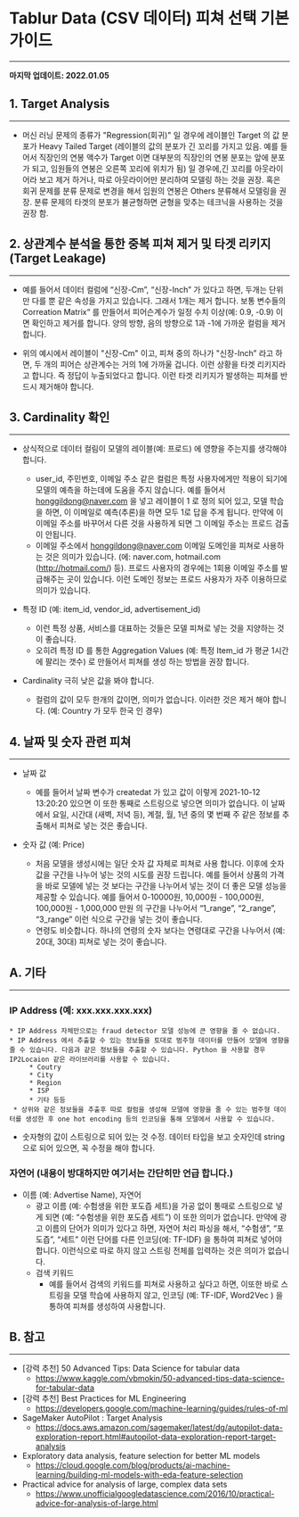 
# Tablur Data (CSV 데이터) 피쳐 선택 기본 가이드 
---

**마지막 업데이트: 2022.01.05**

## 1. Target Analysis 
---
- 머신 러닝 문제의 종류가 "Regression(회귀)" 일 경우에 레이블인 Target 의 값 분포가 Heavy Tailed Target (레이블의 값의 분포가 긴 꼬리를 가지고 있음. 예를 들어서 직장인의 연봉 액수가 Target 이면 대부분의 직장인의 연봉 분포는 앞에 분포가 되고, 임원들의 연봉은 오른쪽 꼬리에 위치가 됨) 일 경우에,긴 꼬리를 아웃라이어라 보고 제거 하거나, 따로 아웃라이어만 분리하여 모델링 하는 것을 권장. 혹은 회귀 문제를 분류 문제로 변경을 해서 임원의 연봉은 Others 분류해서 모델링을 권장. 분류 문제의 타겟의 분포가 뷸균형하면 균형을 맞추는 테크닉을 사용하는 것을 권장 함.

## 2. 상관계수 분석을 통한 중복 피쳐 제거 및 타겟 리키지 (Target Leakage)
---
- 예를 들어서 데이터 컬럼에 “신장-Cm”, “신장-Inch” 가 있다고 하면, 두개는 단위만 다를 뿐 같은 속성을 가지고 있습니다. 그래서 1개는 제거 합니다. 보통 변수들의 Correation Matrix“ 를 만들어서 피어슨계수가 일정 수치 이상(예: 0.9, -0.9) 이면 확인하고 제거를 합니다. 양의 방향, 음의 방향으로 1과 -1에 가까운 컬럼을 제거 합니다.

- 위의 예시에서 레이블이 "신장-Cm" 이고, 피쳐 중의 하나가 "신장-Inch” 라고 하면, 두 개의 피어슨 상관계수는 거의 1에 가까울 겁니다. 이런 상황을 타겟 리키지라고 합니다. 즉 정답이 누출되었다고 합니다. 이런 타겟 리키지가 발생하는 피쳐를 반드시 제거해야 합니다.



## 3. Cardinality 확인
---
* 상식적으로 데이터 컬림이 모델의 레이블(예: 프로드) 에 영향을 주는지를 생각해야 합니다. 
    * user_id, 주민번호, 이메일 주소 같은 컬럼은 특정 사용자에게만 적용이 되기에 모델의 예측을 하는데에 도움을 주지 않습니다. 예를 들어서 honggildong@naver.com 을 넣고 레이블이 1 로 정의 되어 있고, 모델 학습을 하면, 이 이메일로 예측(추론)을 하면 모두 1로 답을 주게 됩니다. 만약에 이 이메일 주소를  바꾸어서 다른 것을 사용하게 되면 그 이메일 주소는 프로드 검출이 안됩니다. 
    * 이메일 주소에서 honggildong@naver.com 이메일 도메인을 피쳐로 사용하는 것은 의미가 있습니다. (에: naver.com, hotmail.com (http://hotmail.com/) 등). 프로드 사용자의 경우에는 1회용 이메일 주소를 발급해주는 곳이 있습니다. 이런 도메인 정보는 프로드 사용자가 자주 이용하므로 의미가 있습니다.

    
* 특정 ID (예: item_id, vendor_id, advertisement_id)
    * 이런 특정 상품, 서비스를 대표하는 것들은 모델 피쳐로 넣는 것을 지양하는 것이 좋습니다.
    * 오히려 특정 ID 를 통한 Aggregation Values (예: 특정 Item_id 가 평균 1시간에 팔리는 갯수) 로 만들어서 피쳐를 생성 하는 방법을 권장 합니다.


* Cardinality 극히 낮은 값을 봐야 합니다. 
    * 컬럼의 값이 모두 한개의 값이면, 의미가 없습니다. 이러한 것은 제거 해야 합니다. (예: Country 가 모두 한국 인 경우)


## 4. 날짜 및 숫자 관련 피쳐
---
* 날짜 값
    * 예를 들어서 날짜 변수가 createdat 가 있고 값이 이렇게 2021-10-12 13:20:20 있으면 이 또한 통째로 스트링으로 넣으면 의미가 없습니다. 이 날짜에서 요일, 시간대 (새벽, 저녁 등), 계절, 월, 1년 중의 몇 번째 주 같은 정보를 추출해서 피쳐로 넣는 것은 좋습니다.
    
    
* 숫자 값 (예: Price)
    * 처음 모델을 생성시에는 일단 숫자 값 자체로 피쳐로 사용 합니다. 이후에 숫자 값을 구간을 나누어 넣는 것의 시도를 권장 드립니다. 예를 들어서 상품의 가격을 바로 모델에 넣는 것 보다는 구간을 나누어서 넣는 것이 더 좋은 모델 성능을 제공할 수 있습니다. 예를 들어서 0-10000원, 10,000원 - 100,000원, 100,000원 - 1,000,000 만원 의 구간을 나누어서 “1_range”, “2_range”, “3_range” 이런 식으로 구간을 넣는 것이 좋습니다.
    * 연령도 비슷합니다. 하나의 연령의 숫자 보다는 연령대로 구간을 나누어서 (예: 20대, 30대) 피쳐로 넣는 것이 좋습니다.


## A. 기타 
---
    
###  IP Address (예: xxx.xxx.xxx.xxx)
    * IP Address 자체만으로는 fraud detector 모델 성능에 큰 영향을 줄 수 없습니다. 
    * IP Address 에서 추출할 수 있는 정보들을 토대로 범주형 데이터를 만들어 모델에 영향을 줄 수 있습니다. 다음과 같은 정보들을 추출할 수 있습니다. Python 을 사용할 경우 IP2Locaion 같은 라이브러리를 사용할 수 있습니다.
         * Coutry
         * City
         * Region
         * ISP 
         * 기타 등등
     * 상위와 같은 정보들을 추출후 따로 컬럼을 생성해 모델에 영향을 줄 수 있는 범주형 데이터를 생성한 후 one hot encoding 등의 인코딩을 통해 모델에서 사용할 수 있습니다.

* 숫자형의 값이 스트링으로 되어 있는 것 수정. 데이터 타입을 보고 숫자인데 string 으로 되어 있으면, 꼭 수정을 해야 합니다.



### 자연어 (내용이 방대하지만 여기서는 간단히만 언급 합니다.)     
* 이름 (예: Advertise Name), 자연어
    * 광고 이름 (예: 수험생을 위한 포도즙 세트)을 가공 없이 통때로 스트링으로 넣게 되면 (예: “수험생을 위한 포도즙 세트”) 이 또한 의미가 없습니다. 만약에 광고 이름의 단어가 의미가 있다고 하면, 자연어 처리 파싱을 해서, “수험생”, “포도즙”, “세트” 이런 단어를 다른 인코딩(에: TF-IDF) 을 통하여 피쳐로 넣어야 합니다. 이런식으로 따로 하지 않고 스트링 전체를 입력하는 것은 의미가 없습니다.
    * 검색 키워드
        * 예를 들어서 검색의 키워드를 피쳐로 사용하고 싶다고 하면, 이또한  바로 스트링을 모델 학습에 사용하지 않고, 인코딩 (예: TF-IDF, Word2Vec ) 을 통하여 피쳐를 생성하여 사용합니다.
    
    
## B. 참고
---
- [강력 추천] 50 Advanced Tips: Data Science for tabular data
    - https://www.kaggle.com/vbmokin/50-advanced-tips-data-science-for-tabular-data
- [강력 추천] Best Practices for ML Engineering
    - https://developers.google.com/machine-learning/guides/rules-of-ml
- SageMaker AutoPilot : Target Analysis
    - https://docs.aws.amazon.com/sagemaker/latest/dg/autopilot-data-exploration-report.html#autopilot-data-exploration-report-target-analysis
- Exploratory data analysis, feature selection for better ML models
    - https://cloud.google.com/blog/products/ai-machine-learning/building-ml-models-with-eda-feature-selection
- Practical advice for analysis of large, complex data sets 
    - https://www.unofficialgoogledatascience.com/2016/10/practical-advice-for-analysis-of-large.html

